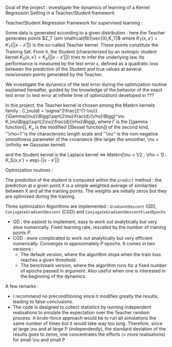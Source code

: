 Goal of the project : investigate the dynamics of learning of a Kernel Regression Setting in a Teacher/Student framework

Teacher/Student Regression framework for supervised learning :

Some data is generated according to a given distribution : here the Teacher generates points $Z_T \sim \mathcal{N}(\vec{0},K_T)$ where $K_T(x,x') = K_T(||x - x'||)$ is the so-called Teacher kernel. These points constitute the Training Set. From it, the Student (characterized by an isotropic student kernel $K_S(x,x') = K_S(||x - x'||)$) tries to infer the underlying law. Its performance is measured by the test error $\epsilon$, defined as a quadratic loss between the prediction of the Student and true values at several *new/unseen* points generated by the Teacher.

We investigate the dynamics of the test error during the optimization routine explained hereafter, guided by the knowledge of the behavior of the exact test error ($\approx$ test error at infinite time of optimization) developed in
??? <quote>

In this project, the Teacher kernel is chosen among the Matérn kernels family :
C_\nu(d) = \sigma^2\frac{2^{1-\nu}}{\Gamma(\nu)}\Bigg(\sqrt{2\nu}\frac{d}{\rho}\Bigg)^\nu K_\nu\Bigg(\sqrt{2\nu}\frac{d}{\rho}\Bigg),
where $\Gamma$ is the [[gamma function]], $K_\nu$ is the modified [[Bessel function]] of the second kind, ''\rho=1''is the characteristic length scale and ''\nu'' is the non-negative smoothness parameter of the covariance (the larger the smoother, \nu = \infinity <=> Gaussian kernel)

and the Student kernel is the Laplace kernel <=> Matérn[\nu = 1/2 ; \rho = 1] : K_S(x,x') = exp(-||x - x'||)

Optimization routines :

The prediction of the student is computed within the `predict` method : the prediction at a given point X is a simple weighted average of similarities between X and all the training points. The weights are initially zeros but they are optimized during the training.

Three optimization Algorithms are implemented : `GradientDescent` (GD), `ConjugateGradientDescent` (CGD) and `ConjugateGradientDescentFixedEpochs`
* GD : the easiest to implement, easy to work out analytically but very slow numerically. Fixed learning rate, rescaled by the number of training points $P$.
* CGD : more complicated to work out analytically but very efficient numerically. Converges in approximately $P$ epochs. It comes in two versions :
    * The default version, where the algorithm stops when the train loss reaches a given threshold.
    * The benchmark version, where the algorithm runs for a fixed number of epochs passed in argument. Also useful when one is interested in the beginning of the dynamics.

A few remarks :
* I recommend no preconditioning since it modifies greatly the results, leading to false conclusions.
* The code is designed to collect statistics by running independent realisations to emulate the expectation over the Teacher random process. A brute-force approach would be to run all simulations the same number of times but it would take way too long. Therefore, since at large \nu and at large P (independently), the standard deviation of the results goes to zeros, one concentrates the efforts (= more realisations) for small \nu and small P
